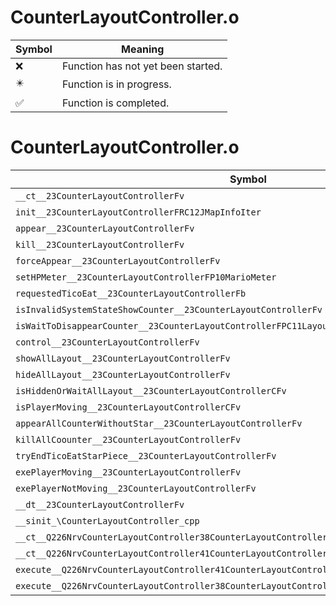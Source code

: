 # CounterLayoutController.o
| Symbol | Meaning 
| ------------- | ------------- 
| :x: | Function has not yet been started. 
| :eight_pointed_black_star: | Function is in progress. 
| :white_check_mark: | Function is completed. 


# CounterLayoutController.o
| Symbol | Decompiled? |
| ------------- | ------------- |
| `__ct__23CounterLayoutControllerFv` | :x: |
| `init__23CounterLayoutControllerFRC12JMapInfoIter` | :x: |
| `appear__23CounterLayoutControllerFv` | :x: |
| `kill__23CounterLayoutControllerFv` | :x: |
| `forceAppear__23CounterLayoutControllerFv` | :x: |
| `setHPMeter__23CounterLayoutControllerFP10MarioMeter` | :x: |
| `requestedTicoEat__23CounterLayoutControllerFb` | :x: |
| `isInvalidSystemStateShowCounter__23CounterLayoutControllerFv` | :x: |
| `isWaitToDisappearCounter__23CounterLayoutControllerFPC11LayoutActor` | :x: |
| `control__23CounterLayoutControllerFv` | :x: |
| `showAllLayout__23CounterLayoutControllerFv` | :x: |
| `hideAllLayout__23CounterLayoutControllerFv` | :x: |
| `isHiddenOrWaitAllLayout__23CounterLayoutControllerCFv` | :x: |
| `isPlayerMoving__23CounterLayoutControllerCFv` | :x: |
| `appearAllCounterWithoutStar__23CounterLayoutControllerFv` | :x: |
| `killAllCoounter__23CounterLayoutControllerFv` | :x: |
| `tryEndTicoEatStarPiece__23CounterLayoutControllerFv` | :x: |
| `exePlayerMoving__23CounterLayoutControllerFv` | :x: |
| `exePlayerNotMoving__23CounterLayoutControllerFv` | :x: |
| `__dt__23CounterLayoutControllerFv` | :x: |
| `__sinit_\CounterLayoutController_cpp` | :x: |
| `__ct__Q226NrvCounterLayoutController38CounterLayoutControllerNrvPlayerMovingFv` | :x: |
| `__ct__Q226NrvCounterLayoutController41CounterLayoutControllerNrvPlayerNotMovingFv` | :x: |
| `execute__Q226NrvCounterLayoutController41CounterLayoutControllerNrvPlayerNotMovingCFP5Spine` | :x: |
| `execute__Q226NrvCounterLayoutController38CounterLayoutControllerNrvPlayerMovingCFP5Spine` | :x: |
